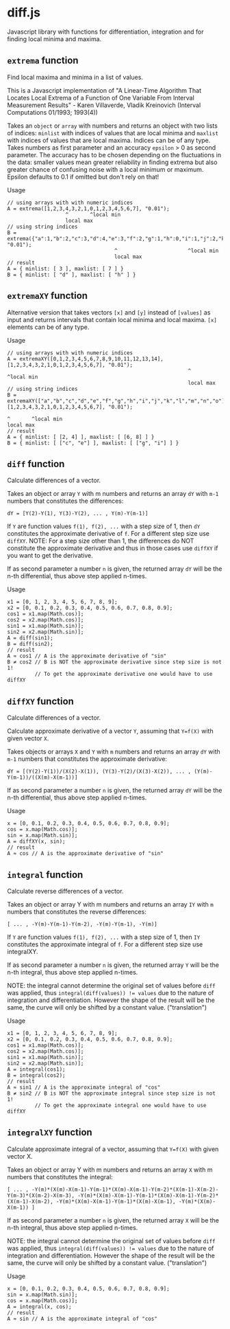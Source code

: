 diff.js
=======

Javascript library with functions for differentiation, integration
and for finding local minima and maxima.

`extrema` function
------------------
Find local maxima and minima in a list of values.

This is a Javascript implementation of "A Linear-Time Algorithm That
Locates Local Extrema of a Function of One Variable From Interval
Measurement Results" - Karen Villaverde, Vladik Kreinovich
(Interval Computations 01/1993; 1993(4))

Takes an `object` or `array` with numbers and returns an object with two
lists of indices: `minlist` with indices of values that are local minima
and `maxlist` with indices of values that are local maxima. Indices
can be of any type. Takes numbers as first parameter and an accuracy
`epsilon` > 0 as second parameter. The accuracy has to be chosen depending
on the fluctuations in the data: smaller values mean greater reliability
in finding extrema but also greater chance of confusing noise with a local
minimum or maximum.
Epsilon defaults to 0.1 if omitted but don't rely on that!

Usage
```
// using arrays with with numeric indices
A = extrema([1,2,3,4,3,2,1,0,1,2,3,4,5,6,7], "0.01");
                   ^       ^local min   
                   local max
// using string indices
B = extrema({"a":1,"b":2,"c":3,"d":4,"e":3,"f":2,"g":1,"h":0,"i":1,"j":2,"k":3,"l":4,"m":5,"n":6,"o":7}, "0.01");
                                   ^                       ^local min   
                                   local max
// result
A = { minlist: [ 3 ], maxlist: [ 7 ] }
B = { minlist: [ "d" ], maxlist: [ "h" ] }
```

`extremaXY` function
--------------------
Alternative version that takes vectors `[x]` and `[y]` instead of `[values]`
as input and returns intervals that contain local minima and local maxima.
`[x]` elements can be of any type.

Usage
```
// using arrays with with numeric indices
A = extremaXY([0,1,2,3,4,5,6,7,8,9,10,11,12,13,14], [1,2,3,4,3,2,1,0,1,2,3,4,5,6,7], "0.01");
                                                           ^       ^local min   
                                                           local max
// using string indices
B = extremaXY(["a","b","c","d","e","f","g","h","i","j","k","l","m","n","o"], [1,2,3,4,3,2,1,0,1,2,3,4,5,6,7], "0.01");
                                                                                            ^       ^local min                                                                                                    local max
// result
A = { minlist: [ [2, 4] ], maxlist: [ [6, 8] ] }
B = { minlist: [ ["c", "e"] ], maxlist: [ ["g", "i"] ] }
```

`diff` function
---------------
Calculate differences of a vector.

Takes an object or array `Y` with m numbers and returns an array `dY` with
`m-1` numbers that constitutes the differences:

`dY = [Y(2)-Y(1), Y(3)-Y(2), ... , Y(m)-Y(m-1)]`

If `Y` are function values `f(1), f(2), ...` with a step size of 1,
then `dY` constitutes the approximate derivative of `f`. For a different
step size use `diffXY`.
NOTE: For a step size other than 1, the differences do NOT constitute
the approximate derivative and thus in those cases use `diffXY` if you
want to get the derivative.

If as second parameter a number `n` is given, the returned array
`dY` will be the n-th differential, thus above step applied n-times.

Usage
```
x1 = [0, 1, 2, 3, 4, 5, 6, 7, 8, 9];
x2 = [0, 0.1, 0.2, 0.3, 0.4, 0.5, 0.6, 0.7, 0.8, 0.9];
cos1 = x1.map(Math.cos)];
cos2 = x2.map(Math.cos)];
sin1 = x1.map(Math.sin)];
sin2 = x2.map(Math.sin)];
A = diff(sin1);
B = diff(sin2);
// result
A ≈ cos1 // A is the approximate derivative of "sin"
B ≠ cos2 // B is NOT the approximate derivative since step size is not 1!
         // To get the approximate derivative one would have to use diffXY
```

`diffXY` function
---------------
Calculate differences of a vector.

Calculate approximate derivative of a vector `Y`, assuming that `Y=f(X)`
with given vector `X`.

Takes objects or arrays `X` and `Y` with `m` numbers and returns an array `dY`
with `m-1` numbers that constitutes the approximate derivative:

`dY = [(Y(2)-Y(1))/(X(2)-X(1)), (Y(3)-Y(2)/(X(3)-X(2)), ... ,
       (Y(m)-Y(m-1))/((X(m)-X(m-1))]`

If as second parameter a number `n` is given, the returned array
`dY` will be the n-th differential, thus above step applied n-times.

Usage
```
x = [0, 0.1, 0.2, 0.3, 0.4, 0.5, 0.6, 0.7, 0.8, 0.9];
cos = x.map(Math.cos)];
sin = x.map(Math.sin)];
A = diffXY(x, sin);
// result
A ≈ cos // A is the approximate derivative of "sin"
```

`integral` function
-------------------
Calculate reverse differences of a vector.

Takes an object or array Y with m numbers and returns an array `IY` with
`m` numbers that constitutes the reverse differences:

`[ ... , -Y(m)-Y(m-1)-Y(m-2), -Y(m)-Y(m-1), -Y(m)]`

If `Y` are function values `f(1), f(2), ...` with a step size of 1, then `IY`
constitutes the approximate integral of `f`. For a different step size use integralXY.

If as second parameter a number `n` is given, the returned array `Y` will be the n-th
integral, thus above step applied n-times.

NOTE: the integral cannot determine the original set of values
before `diff` was applied, thus `integral(diff(values)) != values`
due to the nature of integration and differentiation. However the
shape of the result will be the same, the curve will only be
shifted by a constant value. ("translation")

Usage
```
x1 = [0, 1, 2, 3, 4, 5, 6, 7, 8, 9];
x2 = [0, 0.1, 0.2, 0.3, 0.4, 0.5, 0.6, 0.7, 0.8, 0.9];
cos1 = x1.map(Math.cos)];
cos2 = x2.map(Math.cos)];
sin1 = x1.map(Math.sin)];
sin2 = x2.map(Math.sin)];
A = integral(cos1);
B = integral(cos2);
// result
A ≈ sin1 // A is the approximate integral of "cos"
B ≠ sin2 // B is NOT the approximate integral since step size is not 1!
         // To get the approximate integral one would have to use diffXY
```

`integralXY` function
---------------------

Calculate approximate integral of a vector, assuming that `Y=f(X)`
with given vector X.

Takes an object or array Y with m numbers and returns an array `X`
with m numbers that constitutes the integral:

`[ ... ,
   -Y(m)*(X(m)-X(m-1)-Y(m-1)*(X(m)-X(m-1)-Y(m-2)*(X(m-1)-X(m-2)-Y(m-3)*(X(m-2)-X(m-3),
   -Y(m)*(X(m)-X(m-1)-Y(m-1)*(X(m)-X(m-1)-Y(m-2)*(X(m-1)-X(m-2),
   -Y(m)*(X(m)-X(m-1)-Y(m-1)*(X(m)-X(m-1),
   -Y(m)*(X(m)-X(m-1))
]`

If as second parameter a number `n` is given, the returned array `X`
will be the n-th integral, thus above step applied n-times.

NOTE: the integral cannot determine the original set of values before
`diff` was applied, thus `integral(diff(values)) != values` due to the
nature of integration and differentiation. However the shape of the result
will be the same, the curve will only be shifted by a constant value.
("translation")

Usage
```
x = [0, 0.1, 0.2, 0.3, 0.4, 0.5, 0.6, 0.7, 0.8, 0.9];
sin = x.map(Math.sin)];
cos = x.map(Math.cos)];
A = integral(x, cos);
// result
A ≈ sin // A is the approximate integral of "cos"
```

